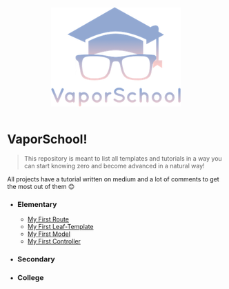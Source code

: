 <p align="center">
  <br>
  <img width="300" src="logo_t.png" alt="nerd">
  <br>
  <br>
</p>

# VaporSchool!
> This repository is meant to list all templates and tutorials in a way you can start knowing zero and become advanced in a natural way!

All projects have a tutorial written on medium and a lot of comments to get the most out of them 😊
- ### Elementary
  - [My First Route](https://github.com/vaporberlin/my-first-route)
  - [My First Leaf-Template](https://github.com/vaporberlin/my-first-leaf-template)
  - [My First Model](https://github.com/vaporberlin/my-first-model)
  - [My First Controller](https://github.com/vaporberlin/my-first-controller)
- ### Secondary
- ### College
